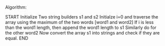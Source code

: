 ​Algorithm:

START
Initialize Two string builders s1 and s2
Initialze i=0 and traverse the array using the maximum of the two words [word1 and word2]
If i is less than the word1 length, then append the word1 length to s1
Similarly do for the other word2
Now convert the array s1 into strings and check if they are equal.
END

